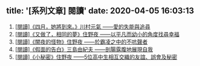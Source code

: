 title: '[系列文章] 閱讀'
date: 2020-04-05 16:03:13
---
1. [\[閱讀\]《四月，她將到來。》川村元氣 ——愛的失能與追尋](/2020/02/book-9789578787360/)
2. [\[閱讀\]《又做了，相同的夢》住野夜 ——以平凡而幼小的角度找尋幸福](/2020/02/book-9789869562058/)
3. [\[閱讀\]《闇夜的怪物》住野夜 ——於霸凌之中的不吭聲者](/2020/02/book-9789578787643/)
4. [\[閱讀\]《假面的告白》三島由紀夫 ——剖腸露腹地展現自我](/2020/02/book-9789863595571/)
5. [\[閱讀\]《小秘密》住野夜 ——5位高中生相互交織的友誼、誤會及秘密](/2020/02/book-9789579609098/)